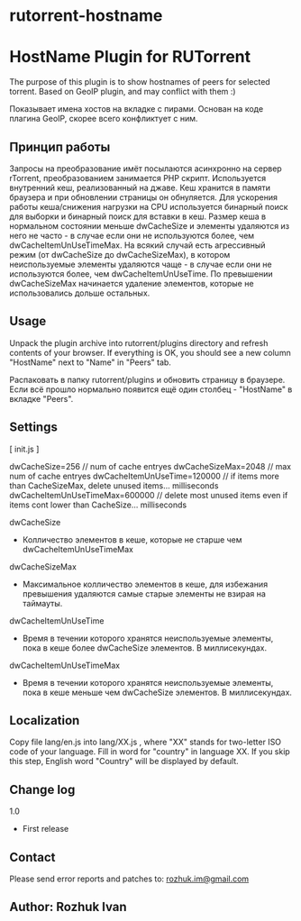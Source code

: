 # rutorrent-hostname

HostName Plugin for RUTorrent
==========================

The purpose of this plugin is to show hostnames of peers for selected torrent.
Based on GeoIP plugin, and may conflict with them :)

Показывает имена хостов на вкладке с пирами.
Основан на коде плагина GeoIP, скорее всего конфликтует с ним.



Принцип работы
--------------

Запросы на преобразование имёт посылаются асинхронно на сервер rTorrent,
преобразованием занимается PHP скрипт.
Используется внутренний кеш, реализованный на джаве.
Кеш хранится в памяти браузера и при обновлении страницы он обнуляется.
Для ускорения работы кеша/снижения нагрузки на CPU используется бинарный
поиск для выборки и бинарный поиск для вставки в кеш.
Размер кеша в нормальном состоянии меньше dwCacheSize и элементы
удаляются из него не часто - в случае если они не используются более,
чем dwCacheItemUnUseTimeMax.
На всякий случай есть агрессивный режим (от dwCacheSize до dwCacheSizeMax),
в котором неиспользуемые элементы удаляются чаще - в случае если они
не используются более, чем dwCacheItemUnUseTime.
По превышении dwCacheSizeMax начинается удаление элементов, которые
не использовались дольше остальных.


Usage
-----

Unpack the plugin archive into rutorrent/plugins directory and refresh
contents of your browser. If everything is OK, you should see a
new column "HostName" next to "Name" in "Peers" tab.

Распаковать в папку rutorrent/plugins и обновить страницу в браузере.
Если всё прошло нормально появится ещё один столбец - "HostName"
в вкладке "Peers".


Settings
--------

[ init.js ]

dwCacheSize=256			// num of cache entryes
dwCacheSizeMax=2048		// max num of cache entryes
dwCacheItemUnUseTime=120000	// if items more than CacheSizeMax, delete unused items... milliseconds
dwCacheItemUnUseTimeMax=600000	// delete most unused items even if items cont lower than CacheSize... milliseconds


dwCacheSize
- Колличество элементов в кеше, которые не старше чем dwCacheItemUnUseTimeMax

dwCacheSizeMax
- Максимальное колличество элементов в кеше, для избежания превышения
удаляются самые старые элементы не взирая на таймауты.

dwCacheItemUnUseTime
- Время в течении которого хранятся неиспользуемые элементы, пока в кеше
более dwCacheSize элементов. В миллисекундах.

dwCacheItemUnUseTimeMax
- Время в течении которого хранятся неиспользуемые элементы, пока в кеше
меньше чем dwCacheSize элементов. В миллисекундах.



Localization
------------

Copy file lang/en.js into lang/XX.js , where "XX" stands for two-letter
ISO code of your language. Fill in word for "country" in language XX.
If you skip this step, English word "Country" will be displayed by default.


Change log
----------

1.0
- First release



Contact
-------

Please send error reports and patches to: rozhuk.im@gmail.com


Author: Rozhuk Ivan
--------------------

